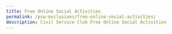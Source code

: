 ```yaml
---
title: Free Online Social Activities
permalink: /psw-exclusives/free-online-social-activities/
description: Civil Service Club Free Online Social Activities
---
```

